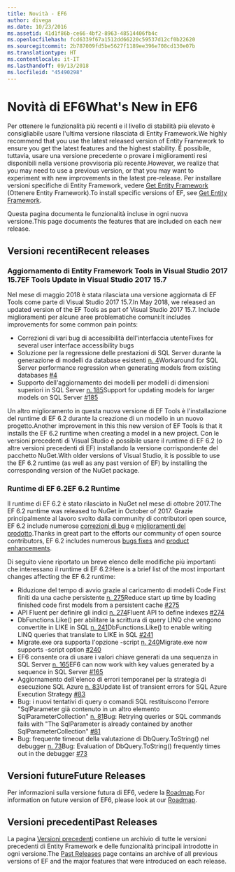 ```yaml
---
title: Novità - EF6
author: divega
ms.date: 10/23/2016
ms.assetid: 41d1f86b-ce66-4bf2-8963-48514406fb4c
ms.openlocfilehash: fcd6339f67a1512dd66220c59537d12cf0b22620
ms.sourcegitcommit: 2b787009fd5be5627f1189ee396e708cd130e07b
ms.translationtype: HT
ms.contentlocale: it-IT
ms.lasthandoff: 09/13/2018
ms.locfileid: "45490298"
---
```

# <a name="whats-new-in-ef6"></a><span data-ttu-id="53293-102">Novità di EF6</span><span class="sxs-lookup"><span data-stu-id="53293-102">What's New in EF6</span></span>

<span data-ttu-id="53293-103">Per ottenere le funzionalità più recenti e il livello di stabilità più elevato è consigliabile usare l'ultima versione rilasciata di Entity Framework.</span><span class="sxs-lookup"><span data-stu-id="53293-103">We highly recommend that you use the latest released version of Entity Framework to ensure you get the latest features and the highest stability.</span></span>
<span data-ttu-id="53293-104">È possibile, tuttavia, usare una versione precedente o provare i miglioramenti resi disponibili nella versione provvisoria più recente.</span><span class="sxs-lookup"><span data-stu-id="53293-104">However, we realize that you may need to use a previous version, or that you may want to experiment with new improvements in the latest pre-release.</span></span>
<span data-ttu-id="53293-105">Per installare versioni specifiche di Entity Framework, vedere [Get Entity Framework](~/ef6/fundamentals/install.md) (Ottenere Entity Framework).</span><span class="sxs-lookup"><span data-stu-id="53293-105">To install specific versions of EF, see [Get Entity Framework](~/ef6/fundamentals/install.md).</span></span>

<span data-ttu-id="53293-106">Questa pagina documenta le funzionalità incluse in ogni nuova versione.</span><span class="sxs-lookup"><span data-stu-id="53293-106">This page documents the features that are included on each new release.</span></span>

## <a name="recent-releases"></a><span data-ttu-id="53293-107">Versioni recenti</span><span class="sxs-lookup"><span data-stu-id="53293-107">Recent releases</span></span>

### <a name="ef-tools-update-in-visual-studio-2017-157"></a><span data-ttu-id="53293-108">Aggiornamento di Entity Framework Tools in Visual Studio 2017 15.7</span><span class="sxs-lookup"><span data-stu-id="53293-108">EF Tools Update in Visual Studio 2017 15.7</span></span>

<span data-ttu-id="53293-109">Nel mese di maggio 2018 è stata rilasciata una versione aggiornata di EF Tools come parte di Visual Studio 2017 15.7.</span><span class="sxs-lookup"><span data-stu-id="53293-109">In May 2018, we released an updated version of the EF Tools as part of Visual Studio 2017 15.7.</span></span>
<span data-ttu-id="53293-110">Include miglioramenti per alcune aree problematiche comuni:</span><span class="sxs-lookup"><span data-stu-id="53293-110">It includes improvements for some common pain points:</span></span>

- <span data-ttu-id="53293-111">Correzioni di vari bug di accessibilità dell'interfaccia utente</span><span class="sxs-lookup"><span data-stu-id="53293-111">Fixes for several user interface accessibility bugs</span></span>
- <span data-ttu-id="53293-112">Soluzione per la regressione delle prestazioni di SQL Server durante la generazione di modelli da database esistenti [n. 4](https://github.com/aspnet/entityframework6/issues/4)</span><span class="sxs-lookup"><span data-stu-id="53293-112">Workaround for SQL Server performance regression when generating models from existing databases [#4](https://github.com/aspnet/entityframework6/issues/4)</span></span>
- <span data-ttu-id="53293-113">Supporto dell'aggiornamento dei modelli per modelli di dimensioni superiori in SQL Server [n. 185](https://github.com/aspnet/EntityFramework6/issues/185)</span><span class="sxs-lookup"><span data-stu-id="53293-113">Support for updating models for larger models on SQL Server [#185](https://github.com/aspnet/EntityFramework6/issues/185)</span></span>

<span data-ttu-id="53293-114">Un altro miglioramento in questa nuova versione di EF Tools è l'installazione del runtime di EF 6.2 durante la creazione di un modello in un nuovo progetto.</span><span class="sxs-lookup"><span data-stu-id="53293-114">Another improvement in this this new version of EF Tools is that it installs the EF 6.2 runtime when creating a model in a new project.</span></span> <span data-ttu-id="53293-115">Con le versioni precedenti di Visual Studio è possibile usare il runtime di EF 6.2 (o altre versioni precedenti di EF) installando la versione corrispondente del pacchetto NuGet.</span><span class="sxs-lookup"><span data-stu-id="53293-115">With older versions of Visual Studio, it is possible to use the EF 6.2 runtime (as well as any past version of EF) by installing the corresponding version of the NuGet package.</span></span>

### <a name="ef-62-runtime"></a><span data-ttu-id="53293-116">Runtime di EF 6.2</span><span class="sxs-lookup"><span data-stu-id="53293-116">EF 6.2 Runtime</span></span>

<span data-ttu-id="53293-117">Il runtime di EF 6.2 è stato rilasciato in NuGet nel mese di ottobre 2017.</span><span class="sxs-lookup"><span data-stu-id="53293-117">The EF 6.2 runtime was released to NuGet in October of 2017.</span></span>
<span data-ttu-id="53293-118">Grazie principalmente al lavoro svolto dalla community di contributori open source, EF 6.2 include numerose [correzioni di bug](https://github.com/aspnet/entityframework6/issues?utf8=%E2%9C%93&q=is%3Aissue%20milestone%3A6.2.0%20is%3Aclosed%20label%3Aclosed-fixed%20-label%3Aarea-tools%20label%3Atype-bug) e [miglioramenti del prodotto](https://github.com/aspnet/entityframework6/issues?utf8=%E2%9C%93&q=is%3Aissue%20milestone%3A6.2.0%20is%3Aclosed%20label%3Aclosed-fixed%20-label%3Aarea-tools%20label%3Atype-enhancement%20).</span><span class="sxs-lookup"><span data-stu-id="53293-118">Thanks in great part to the efforts our community of open source contributors, EF 6.2 includes numerous [bugs fixes](https://github.com/aspnet/entityframework6/issues?utf8=%E2%9C%93&q=is%3Aissue%20milestone%3A6.2.0%20is%3Aclosed%20label%3Aclosed-fixed%20-label%3Aarea-tools%20label%3Atype-bug) and [product enhancements](https://github.com/aspnet/entityframework6/issues?utf8=%E2%9C%93&q=is%3Aissue%20milestone%3A6.2.0%20is%3Aclosed%20label%3Aclosed-fixed%20-label%3Aarea-tools%20label%3Atype-enhancement%20).</span></span>

<span data-ttu-id="53293-119">Di seguito viene riportato un breve elenco delle modifiche più importanti che interessano il runtime di EF 6.2:</span><span class="sxs-lookup"><span data-stu-id="53293-119">Here is a brief list of the most important changes affecting the EF 6.2 runtime:</span></span>

- <span data-ttu-id="53293-120">Riduzione del tempo di avvio grazie al caricamento di modelli Code First finiti da una cache persistente [n. 275](https://github.com/aspnet/EntityFramework6/issues/275)</span><span class="sxs-lookup"><span data-stu-id="53293-120">Reduce start up time by loading finished code first models from a persistent cache [#275](https://github.com/aspnet/EntityFramework6/issues/275)</span></span>
- <span data-ttu-id="53293-121">API Fluent per definire gli indici [n. 274](https://github.com/aspnet/EntityFramework6/issues/274)</span><span class="sxs-lookup"><span data-stu-id="53293-121">Fluent API to define indexes [#274](https://github.com/aspnet/EntityFramework6/issues/274)</span></span>
- <span data-ttu-id="53293-122">DbFunctions.Like() per abilitare la scrittura di query LINQ che vengono convertite in LIKE in SQL [n. 241](https://github.com/aspnet/EntityFramework6/issues/241)</span><span class="sxs-lookup"><span data-stu-id="53293-122">DbFunctions.Like() to enable writing LINQ queries that translate to LIKE in SQL [#241](https://github.com/aspnet/EntityFramework6/issues/241)</span></span>
- <span data-ttu-id="53293-123">Migrate.exe ora supporta l'opzione -script [n. 240](https://github.com/aspnet/EntityFramework6/issues/240)</span><span class="sxs-lookup"><span data-stu-id="53293-123">Migrate.exe now supports -script option [#240](https://github.com/aspnet/EntityFramework6/issues/240)</span></span>
- <span data-ttu-id="53293-124">EF6 consente ora di usare i valori chiave generati da una sequenza in SQL Server [n. 165](https://github.com/aspnet/EntityFramework6/issues/165)</span><span class="sxs-lookup"><span data-stu-id="53293-124">EF6 can now work with key values generated by a sequence in SQL Server [#165](https://github.com/aspnet/EntityFramework6/issues/165)</span></span>
- <span data-ttu-id="53293-125">Aggiornamento dell'elenco di errori temporanei per la strategia di esecuzione SQL Azure [n. 83](https://github.com/aspnet/EntityFramework6/issues/83)</span><span class="sxs-lookup"><span data-stu-id="53293-125">Update list of transient errors for SQL Azure Execution Strategy [#83](https://github.com/aspnet/EntityFramework6/issues/83)</span></span>
- <span data-ttu-id="53293-126">Bug: i nuovi tentativi di query o comandi SQL restituiscono l'errore "SqlParameter già contenuto in un altro elemento SqlParameterCollection" [n. 81](https://github.com/aspnet/EntityFramework6/issues/81)</span><span class="sxs-lookup"><span data-stu-id="53293-126">Bug: Retrying queries or SQL commands fails with "The SqlParameter is already contained by another SqlParameterCollection" [#81](https://github.com/aspnet/EntityFramework6/issues/81)</span></span>
- <span data-ttu-id="53293-127">Bug: frequente timeout della valutazione di DbQuery.ToString() nel debugger [n. 73](https://github.com/aspnet/EntityFramework6/issues/73)</span><span class="sxs-lookup"><span data-stu-id="53293-127">Bug: Evaluation of DbQuery.ToString() frequently times out in the debugger [#73](https://github.com/aspnet/EntityFramework6/issues/73)</span></span>

## <a name="future-releases"></a><span data-ttu-id="53293-128">Versioni future</span><span class="sxs-lookup"><span data-stu-id="53293-128">Future Releases</span></span>

<span data-ttu-id="53293-129">Per informazioni sulla versione futura di EF6, vedere la [Roadmap](roadmap.md).</span><span class="sxs-lookup"><span data-stu-id="53293-129">For information on future version of EF6, please look at our [Roadmap](roadmap.md).</span></span>

## <a name="past-releases"></a><span data-ttu-id="53293-130">Versioni precedenti</span><span class="sxs-lookup"><span data-stu-id="53293-130">Past Releases</span></span>

<span data-ttu-id="53293-131">La pagina [Versioni precedenti](past-releases.md) contiene un archivio di tutte le versioni precedenti di Entity Framework e delle funzionalità principali introdotte in ogni versione.</span><span class="sxs-lookup"><span data-stu-id="53293-131">The [Past Releases](past-releases.md) page contains an archive of all previous versions of EF and the major features that were introduced on each release.</span></span>
